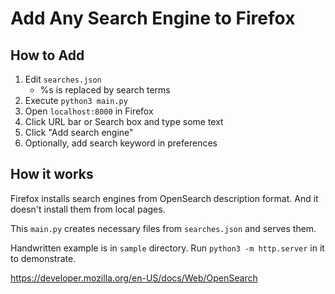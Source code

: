 # Add Any Search Engine to Firefox

## How to Add

1. Edit `searches.json`
    - %s is replaced by search terms
1. Execute `python3 main.py`
1. Open `localhost:8000` in Firefox
1. Click URL bar or Search box and type some text
1. Click "Add search engine"
1. Optionally, add search keyword in preferences


## How it works

Firefox installs search engines from OpenSearch description format.
And it doesn't install them from local pages.

This `main.py` creates necessary files from `searches.json` and serves them.

Handwritten example is in `sample` directory.
Run `python3 -m http.server` in it to demonstrate.

https://developer.mozilla.org/en-US/docs/Web/OpenSearch

